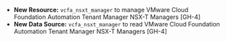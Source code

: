 * **New Resource:** `vcfa_nsxt_manager` to manage VMware Cloud Foundation Automation Tenant Manager
  NSX-T Managers [GH-4]
* **New Data Source:** `vcfa_nsxt_manager` to read VMware Cloud Foundation Automation Tenant Manager
  NSX-T Managers [GH-4]
